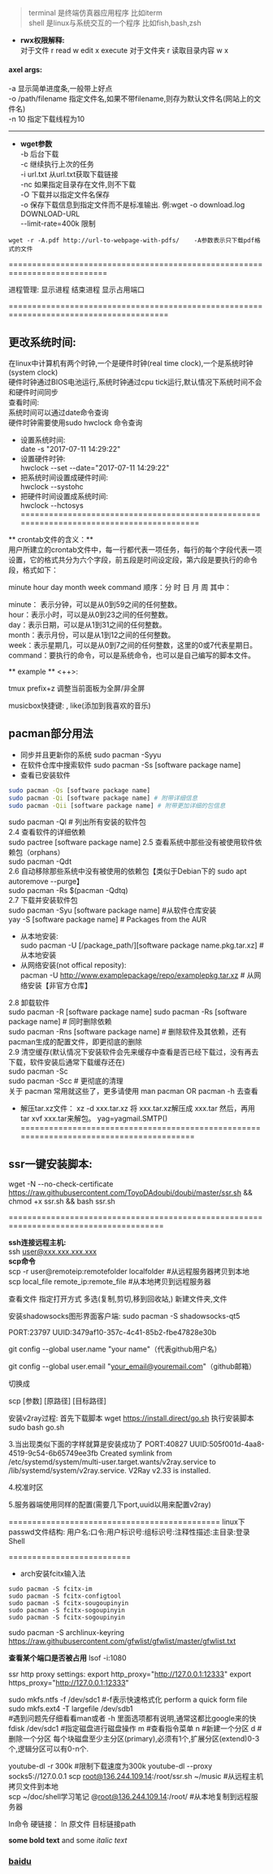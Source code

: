 >terminal 是终端仿真器应用程序 比如iterm  
shell 是linux与系统交互的一个程序  比如fish,bash,zsh  

- **rwx权限解释:**  
对于文件   				r read			w edit 				x  execute
对于文件夹 				r 读取目录内容 		w  				x


#### axel args:
-a 	显示简单进度条,一般带上好点  
-o /path/filename		指定文件名,如果不带filename,则存为默认文件名(网站上的文件名)  
-n 10								指定下载线程为10  
  
-----  
- **wget参数**   
-b					后台下载  
-c 				继续执行上次的任务  
-i url.txt	从url.txt获取下载链接  
-nc	如果指定目录存在文件,则不下载  
-O 	下载并以指定文件名保存  
-o      保存下载信息到指定文件而不是标准输出.				例:wget -o download.log DOWNLOAD-URL  
--limit-rate=400k	限制  


```wget -r -A.pdf http://url-to-webpage-with-pdfs/	  -A参数表示只下载pdf格式的文件  ```



===========================================================================  




进程管理:
显示进程
结束进程
显示占用端口


========================================================================================
## 更改系统时间:
在linux中计算机有两个时钟,一个是硬件时钟(real time clock),一个是系统时钟(system clock)  
硬件时钟通过BIOS电池运行,系统时钟通过cpu tick运行,默认情况下系统时间不会和硬件时间同步  
查看时间:  
系统时间可以通过date命令查询  
硬件时钟需要使用sudo hwclock 命令查询  
- 设置系统时间:  
date -s "2017-07-11 14:29:22"  
- 设置硬件时钟:  
hwclock --set --date="2017-07-11 14:29:22"  
- 把系统时间设置成硬件时间:  
hwclock --systohc  
- 把硬件时间设置成系统时间:  
hwclock --hctosys  
=========================================================================================


** crontab文件的含义：**  
用户所建立的crontab文件中，每一行都代表一项任务，每行的每个字段代表一项设置，它的格式共分为六个字段，前五段是时间设定段，第六段是要执行的命令段，格式如下：

minute   hour   day   month   week   command     顺序：分 时 日 月 周
其中：

minute： 表示分钟，可以是从0到59之间的任何整数。  
hour：表示小时，可以是从0到23之间的任何整数。  
day：表示日期，可以是从1到31之间的任何整数。  
month：表示月份，可以是从1到12之间的任何整数。  
week：表示星期几，可以是从0到7之间的任何整数，这里的0或7代表星期日。  
command：要执行的命令，可以是系统命令，也可以是自己编写的脚本文件。  

** example ** <++>:



tmux prefix+z				调整当前面板为全屏/非全屏

musicbox快捷键:
,										like(添加到我喜欢的音乐)


## pacman部分用法
- 同步并且更新你的系统
  sudo pacman -Syyu
- 在软件仓库中搜索软件
  sudo pacman -Ss [software package name]
- 查看已安装软件
```bash
sudo pacman -Qs [software package name]  
sudo pacman -Qi [software package name] # 附带详细信息  
sudo pacman -Qii [software package name] # 附带更加详细的包信息  
```
sudo pacman -Ql # 列出所有安装的软件包  
2.4 查看软件的详细依赖  
sudo pactree [software package name]
2.5 查看系统中那些没有被使用软件依赖包（orphans）  
sudo pacman -Qdt  
2.6 自动移除那些系统中没有被使用的依赖包【类似于Debian下的 sudo apt autoremove --purge】  
sudo pacman -Rs $(pacman -Qdtq)  
2.7 下载并安装软件包  
sudo pacman -Syu [software package name] #从软件仓库安装  
yay -S [software package name]  # Packages from the AUR  
- 从本地安装:  
sudo pacman -U [/package_path/][software package name.pkg.tar.xz] # 从本地安装
- 从网络安装(not offical reposity):  
pacman -U http://www.examplepackage/repo/examplepkg.tar.xz # 从网络安装【非官方仓库】

2.8 卸载软件  
sudo pacman -R [software package name] 
sudo pacman -Rs [software package name] # 同时删除依赖  
sudo pacman -Rns [software package name] # 删除软件及其依赖，还有pacman生成的配置文件，即更彻底的删除  
2.9 清空缓存(默认情况下安装软件会先来缓存中查看是否已经下载过，没有再去下载，软件安装后通常下载缓存还在)  
sudo pacman -Sc  
sudo pacman -Scc # 更彻底的清理  
关于 pacman 常用就这些了，更多请使用 man pacman OR pacman -h 去查看
- 解压tar.xz文件：
 xz -d xxx.tar.xz 将 xxx.tar.xz解压成 xxx.tar 然后，再用 tar xvf xxx.tar来解包。
yag=yagmail.SMTP()
========================================================================================
## ssr一键安装脚本:
wget -N --no-check-certificate https://raw.githubusercontent.com/ToyoDAdoubi/doubi/master/ssr.sh && chmod +x ssr.sh && bash ssr.sh

=======================================================================================

**ssh连接远程主机:**  
ssh user@xxx.xxx.xxx.xxx  
**scp命令**   
scp -r user@remoteip:remotefolder localfolder		#从远程服务器拷贝到本地  
scp local_file remote_ip:remote_file        #从本地拷贝到远程服务器  


查看文件 
指定打开方式
多选(复制,剪切,移到回收站,)
新建文件夹,文件



安装shadowsocks图形界面客户端:
sudo pacman -S shadowsocks-qt5


PORT:23797
UUID:3479af10-357c-4c41-85b2-fbe47828e30b


git config --global user.name "your name"（代表github用户名）

git config --global user.email "your_email@youremail.com"（github邮箱）

切换成

scp [参数] [原路径] [目标路径]

安装v2ray过程:
首先下载脚本
wget https://install.direct/go.sh
执行安装脚本
sudo bash go.sh

3.当出现类似下面的字样就算是安装成功了
PORT:40827
UUID:505f001d-4aa8-4519-9c54-6b65749ee3fb
Created symlink from /etc/systemd/system/multi-user.target.wants/v2ray.service to /lib/systemd/system/v2ray.service.
V2Ray v2.33 is installed.

4.校准时区


5.服务器端使用同样的配置(需要几下port,uuid以用来配置v2ray)



=============================================
linux下passwd文件结构:
用户名:口令:用户标识号:组标识号:注释性描述:主目录:登录Shell

==========================
- arch安装fcitx输入法
```
sudo pacman -S fcitx-im
sudo pacman -S fcitx-configtool
sudo pacman -S fcitx-sougoupinyin
sudo pacman -S fcitx-sogoupinyin
sudo pacman -S fcitx-sogoupinyin
```

sudo pacman -S archlinux-keyring					
https://raw.githubusercontent.com/gfwlist/gfwlist/master/gfwlist.txt

**查看某个端口是否被占用**
lsof -i:1080

ssr http proxy settings:
export http_proxy="http://127.0.0.1:12333"
export https_proxy="http://127.0.0.1:12333"

sudo mkfs.ntfs -f /dev/sdc1		#-f表示快速格式化 perform a quick form file
sudo mkfs.ext4 -T largefile /dev/sdb1		
#遇到问题先仔细看看man或者 -h 里面选项都有说明,通常这都比google来的快
fdisk  /dev/sdc1 			#指定磁盘进行磁盘操作
m 											#查看指令菜单
n 											#新建一个分区
d 											#删除一个分区
每个块磁盘至少主分区(primary),必须有1个,扩展分区(extend)0-3个,逻辑分区可以有0-n个.

youtube-dl -r 300k				#限制下载速度为300k
youtube-dl --proxy socks5://127.0.0.1 
scp root@136.244.109.14:/root/ssr.sh ~/music 			#从远程主机拷贝文件到本地  
scp ~/doc/shell学习笔记 @root@136.244.109.14:/root/     #从本地复制到远程服务器  

ln命令
硬链接：
ln 原文件 目标链接path

**some bold text** and some *italic text*   
### [baidu](http://www.baidu.com) 



